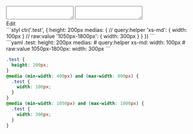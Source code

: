 <div data-size="300" class="code-cont" data-example="between">
    <div class="code">
        <div class="code-wrap">
            <textarea id="stylus"></textarea>
            <textarea id="css"></textarea>
            <div class="edit-code">
                <span>Edit</span>
            </div>
        </div>
    </div>
</div>


<div data-size="300" data-examples="stylus"></div>
```styl
ctr('.test', {
  height: 200px
  medias: {
    // query:helper
    'xs-md': {
      width: 100px
    }
    // raw:value
    '1050px-1800px': {
      width: 300px
    }
  }
})
```

<div data-size="300" data-examples="yaml"></div>
```yaml
.test:
  height: 200px
  medias:
    # query:helper
    xs-md:
      width: 100px
    # raw:value
    1050px-1800px:
      width: 300px
```

```css
.test {
  height: 200px;
}
@media (min-width: 400px) and (max-width: 800px) {
  .test {
    width: 100px;
  }
}
@media (min-width: 1050px) and (max-width: 1800px) {
  .test {
    width: 300px;
  }
}
```

<div class="cf"></div>
